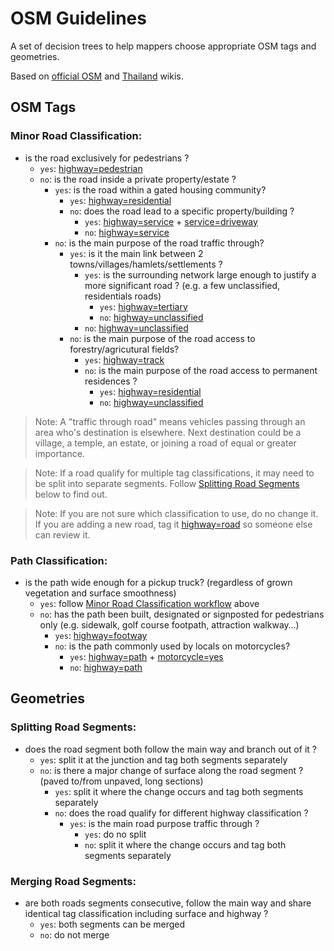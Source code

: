 # OSM Guidelines

A set of decision trees to help mappers choose appropriate OSM tags and geometries.

Based on [official OSM](https://wiki.openstreetmap.org/wiki/Main_Page) and [Thailand](https://wiki.openstreetmap.org/wiki/WikiProject_Thailand) wikis.

## OSM Tags

### Minor Road Classification:

- is the road exclusively for pedestrians ?
  - `yes`: [highway=pedestrian](https://wiki.openstreetmap.org/wiki/Tag:highway=pedestrian)
  - `no`: is the road inside a private property/estate ?
    - `yes`: is the road within a gated housing community?
      - `yes`: [highway=residential](https://wiki.openstreetmap.org/wiki/Tag:highway=residential)
      - `no`: does the road lead to a specific property/building ?
        - `yes`: [highway=service](https://wiki.openstreetmap.org/wiki/Tag:highway=service) + [service=driveway](https://wiki.openstreetmap.org/wiki/Tag:service=driveway)
        - `no`: [highway=service](https://wiki.openstreetmap.org/wiki/Tag:highway=service)
    - `no`: is the main purpose of the road traffic through?
      - `yes`: is it the main link between 2 towns/villages/hamlets/settlements ? 
        - `yes`: is the surrounding network large enough to justify a more significant road ? (e.g. a few unclassified, residentials roads)
          - `yes`: [highway=tertiary](https://wiki.openstreetmap.org/wiki/Tag:highway=tertiary)
          - `no`: [highway=unclassified](https://wiki.openstreetmap.org/wiki/Tag:highway=unclassified)    
        - `no`: [highway=unclassified](https://wiki.openstreetmap.org/wiki/Tag:highway=unclassified)
      - `no`: is the main purpose of the road access to forestry/agricutural fields?
        - `yes`: [highway=track](https://wiki.openstreetmap.org/wiki/Tag:highway=track)
        - `no`: is the main purpose of the road access to permanent residences ? 
          - `yes`: [highway=residential](https://wiki.openstreetmap.org/wiki/Tag:highway=residential)
          - `no`: [highway=unclassified](https://wiki.openstreetmap.org/wiki/Tag:highway=unclassified)

> Note: A "traffic through road" means vehicles passing through an area who's destination is elsewhere.
Next destination could be a village, a temple, an estate, or joining a road of equal or greater importance.

> Note: If a road qualify for multiple tag classifications, it may need to be split into separate segments. Follow [Splitting Road Segments](#splitting-road-segments) below to find out.

> Note: If you are not sure which classification to use, do no change it. If you are adding a new road, tag it [highway=road](https://wiki.openstreetmap.org/wiki/Tag:highway=road) so someone else can review it.

### Path Classification:

- is the path wide enough for a pickup truck? (regardless of grown vegetation and surface smoothness)
  - `yes`: follow [Minor Road Classification workflow](#minor-road-classification) above
  - `no`: has the path been built, designated or signposted for pedestrians only (e.g. sidewalk, golf course footpath, attraction walkway…)
    - `yes`: [highway=footway](https://wiki.openstreetmap.org/wiki/Tag:highway=footway)
    - `no`: is the path commonly used by locals on motorcycles?
      - `yes`: [highway=path](https://wiki.openstreetmap.org/wiki/Tag:highway=path) + [motorcycle=yes](https://wiki.openstreetmap.org/wiki/Key:motorcycle)
      - `no`: [highway=path](https://wiki.openstreetmap.org/wiki/Tag:highway=path)

## Geometries

### Splitting Road Segments:

- does the road segment both follow the main way and branch out of it ?
  - `yes`: split it at the junction and tag both segments separately
  - `no`: is there a major change of surface along the road segment ? (paved to/from unpaved, long sections)
    - `yes`: split it where the change occurs and tag both segments separately
    - `no`: does the road qualify for different highway classification ?
      - `yes`: is the main road purpose traffic through ?
        - `yes`: do no split
        - `no`: split it where the change occurs and tag both segments separately
        
### Merging Road Segments:

- are both roads segments consecutive, follow the main way and share identical tag classification including surface and highway ?
  - `yes`: both segments can be merged
  - `no`: do not merge

